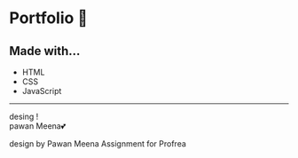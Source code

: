 # Portfolio :wine_glass:

## Made with...

-   HTML
-   CSS
-   JavaScript

---

desing !  
pawan Meena:two_hearts:

design by Pawan Meena Assignment for Profrea
